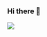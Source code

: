 ### Hi there 👋
![](http://github-profile-summary-cards.vercel.app/api/cards/profile-details?username=rsp243&theme=tokyonight) 
